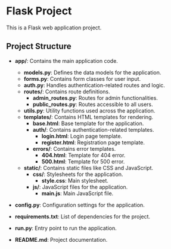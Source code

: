 # Flask Project

This is a Flask web application project. 

## Project Structure

- **app/**: Contains the main application code.
  - **models.py**: Defines the data models for the application.
  - **forms.py**: Contains form classes for user input.
  - **auth.py**: Handles authentication-related routes and logic.
  - **routes/**: Contains route definitions.
    - **admin_routes.py**: Routes for admin functionalities.
    - **public_routes.py**: Routes accessible to all users.
  - **utils.py**: Utility functions used across the application.
  - **templates/**: Contains HTML templates for rendering.
    - **base.html**: Base template for the application.
    - **auth/**: Contains authentication-related templates.
      - **login.html**: Login page template.
      - **register.html**: Registration page template.
    - **errors/**: Contains error templates.
      - **404.html**: Template for 404 error.
      - **500.html**: Template for 500 error.
  - **static/**: Contains static files like CSS and JavaScript.
    - **css/**: Stylesheets for the application.
      - **style.css**: Main stylesheet.
    - **js/**: JavaScript files for the application.
      - **main.js**: Main JavaScript file.

- **config.py**: Configuration settings for the application.
- **requirements.txt**: List of dependencies for the project.
- **run.py**: Entry point to run the application.
- **README.md**: Project documentation.